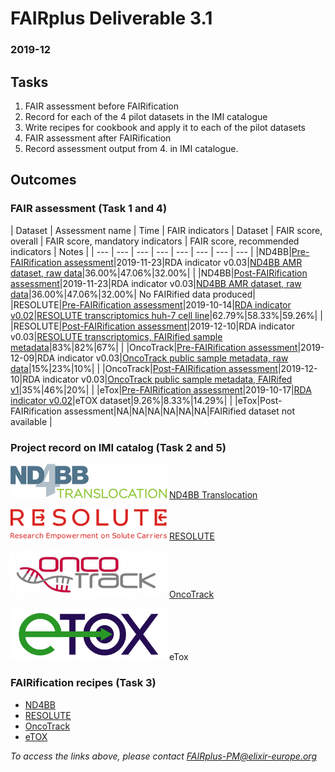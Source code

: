 # FAIRplus Deliverable 3.1 

### 2019-12

## Tasks

1. FAIR assessment before FAIRification
2. Record for each of the 4 pilot datasets in the IMI catalogue
3. Write recipes for cookbook and apply it to each of the pilot datasets
4. FAIR assessment after FAIRification
5. Record assessment output from 4. in IMI catalogue.

## Outcomes

### FAIR assessment (Task 1 and 4)

| Dataset | Assessment name | Time | FAIR indicators | Dataset |  FAIR score, overall | FAIR score, mandatory indicators | FAIR score, recommended indicators | Notes | 
| --- | --- | --- | --- | --- | --- | --- | --- | 
|ND4BB|[Pre-FAIRification assessment](https://docs.google.com/spreadsheets/d/1zFcmllpD0loX_yi9NE56vFxbH_RaW-Z1/edit#gid=1320380260)|2019-11-23|RDA indicator v0.03|[ND4BB AMR dataset, raw data](https://www.dsf.unica.it/translocation/db/)|36.00%|47.06%|32.00%| |
|ND4BB|[Post-FAIRification assessment](https://docs.google.com/spreadsheets/d/1zFcmllpD0loX_yi9NE56vFxbH_RaW-Z1/edit#gid=1320380260)|2019-11-23|RDA indicator v0.03|[ND4BB AMR dataset, raw data](https://www.dsf.unica.it/translocation/db/)|36.00%|47.06%|32.00%| No FAIRified data produced|
|RESOLUTE|[Pre-FAIRification assessment](https://docs.google.com/spreadsheets/d/1abQ5_sOmBWbxAZhQVEUxQ_ybI1yTi0t-tJAVY5J5VY8/edit#gid=1637344573)|2019-10-14|[RDA indicator v0.02](https://github.com/RDA-FAIR/FAIR-data-maturity-model-WG/tree/master/results%20of%20preliminary%20analysis/v0.02)|[RESOLUTE transcriptomics huh-7 cell line](https://trace.ncbi.nlm.nih.gov/Traces/sra/?run=SRR9161237)|62.79%|58.33%|59.26%| |
|RESOLUTE|[Post-FAIRification assessment](https://docs.google.com/spreadsheets/d/1abQ5_sOmBWbxAZhQVEUxQ_ybI1yTi0t-tJAVY5J5VY8/edit#gid=400270956)|2019-12-10|RDA indicator v0.03|[RESOLUTE transcriptomics, FAIRified sample metadata](https://www.ncbi.nlm.nih.gov/biosample?LinkName=bioproject_biosample_all&from_uid=545487)|83%|82%|67%| |
|OncoTrack|[Pre-FAIRification assessment](https://docs.google.com/spreadsheets/d/12TO6C-WNNjbM1ktiLsLTtemy1LUOHFa4/edit#gid=1320380260)|2019-12-09|RDA indicator v0.03|[OncoTrack public sample metadata, raw data](https://owncloud.lcsb.uni.lu/apps/files/?dir=/ONCOTRACK/ncomms14262&fileid=11235020)|15%|23%|10%| |
|OncoTrack|[Post-FAIRification assessment](https://docs.google.com/spreadsheets/d/12TO6C-WNNjbM1ktiLsLTtemy1LUOHFa4/edit#gid=540023127)|2019-12-10|RDA indicator v0.03|[OncoTrack public sample metadata, FAIRifed v1](https://owncloud.lcsb.uni.lu/apps/files/?dir=/ONCOTRACK/sample_metadata_ETL/metadata_BSD_JSON&fileid=14712690)|35%|46%|20%| |
|eTox|[Pre-FAIRification assessment](https://docs.google.com/spreadsheets/d/1v_S7qGo1RJh-bK6C1IR9EAsz7UpJUNQx5gFlCtTQapQ/edit#gid=1637344573)|2019-10-17|[RDA indicator v0.02](https://github.com/RDA-FAIR/FAIR-data-maturity-model-WG/tree/master/results%20of%20preliminary%20analysis/v0.02)|eTOX dataset|9.26%|8.33%|14.29%| |
|eTox|Post-FAIRification assessment|NA|NA|NA|NA|NA|NA|FAIRified dataset not available |

### Project record on IMI catalog (Task 2 and 5)

<img src="/img/nd4bb.png" width="250"> [ND4BB Translocation](https://datacatalog.elixir-luxembourg.org/dataset/79d1c3a2-104d-11ea-9e31-0050569a29db)


<img src="/img/resolute.png" width="250"> [RESOLUTE](https://datacatalog.elixir-luxembourg.org/dataset/79d2691a-104d-11ea-9e31-0050569a29db)


<img src="/img/oncotrack.jpg" width="250"> [OncoTrack](httgitps://datacatalog.elixir-luxembourg.org/dataset/64f33e4f-0d6d-4062-86c5-9c3db4e3a99a)


<img src="/img/etox.png" width="250"> eTox


### FAIRification recipes (Task 3)

- [ND4BB](https://drive.google.com/drive/u/3/folders/1dudvrG-dtfwm0fseQ1HAFwSMujSuSwLD)
- [RESOLUTE](https://docs.google.com/document/d/16kVTSJCpBQbS1QoEVU7bKYxmZXwhKz6YDsBKYc4Pfv0/edit?usp=sharing)
- [OncoTrack](https://docs.google.com/document/d/1D_H5g-GToDYup3fP76RKir6_RLnTNvS1-tXaSUz5Y4I/edit?usp=sharing)
- [eTOX](https://docs.google.com/document/d/1W-Ooqy_LGdS-M1AwNxsn5GXgIaUlr7YdgwTl4dElKus/edit?usp=sharing)


_To access the links above, please contact [FAIRplus-PM@elixir-europe.org](FAIRplus-PM@elixir-europe.org)_

